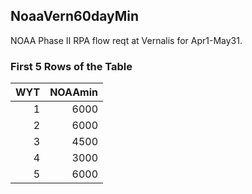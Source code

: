## NoaaVern60dayMin
NOAA Phase II RPA flow reqt at Vernalis for Apr1-May31.

### First 5 Rows of the Table
|   WYT |   NOAAmin |
|------:|----------:|
|     1 |      6000 |
|     2 |      6000 |
|     3 |      4500 |
|     4 |      3000 |
|     5 |      6000 |